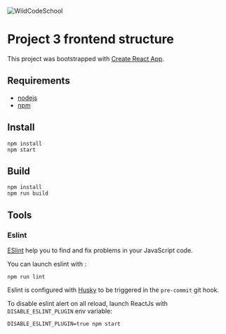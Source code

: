 ![WildCodeSchool](https://avatars.githubusercontent.com/u/8874047?s=100)

# Project 3 frontend structure

This project was bootstrapped with [Create React App](https://github.com/facebook/create-react-app).

## Requirements

- [nodejs](https://nodejs.org/en/)
- [npm](https://www.npmjs.com/)

## Install

```shell
npm install
npm start
```

## Build

```shell
npm install
npm run build
```

## Tools

### Eslint

[ESlint](https://eslint.org/) help you to find and fix problems in your JavaScript code.

You can launch eslint with :
```shell
npm run lint
```

Eslint is configured with [Husky](https://typicode.github.io/husky/#/) to be triggered in the `pre-commit` git hook.

To disable eslint alert on all reload, launch ReactJs with `DISABLE_ESLINT_PLUGIN` env variable:
```shell
DISABLE_ESLINT_PLUGIN=true npm start
```